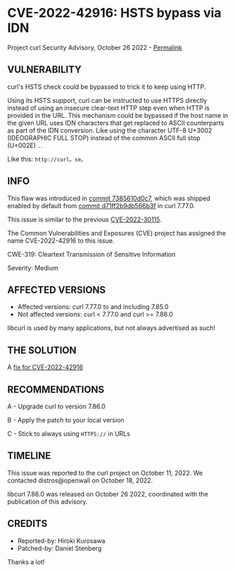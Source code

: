 CVE-2022-42916: HSTS bypass via IDN
===================================

Project curl Security Advisory, October 26 2022 -
[Permalink](https://curl.se/docs/CVE-2022-42916.html)

VULNERABILITY
-------------

curl's HSTS check could be bypassed to trick it to keep using HTTP.

Using its HSTS support, curl can be instructed to use HTTPS directly instead
of using an insecure clear-text HTTP step even when HTTP is provided in the
URL. This mechanism could be bypassed if the host name in the given URL uses
IDN characters that get replaced to ASCII counterparts as part of the IDN
conversion. Like using the character UTF-8 U+3002 (IDEOGRAPHIC FULL STOP)
instead of the common ASCII full stop (U+002E) `.`.

Like this: `http://curl。se。`

INFO
----

This flaw was introduced in [commit
7385610d0c7](https://github.com/curl/curl/commit/7385610d0c7), which was
shipped enabled by default from [commit
d71ff2b9db566b3f](https://github.com/curl/curl/commit/d71ff2b9db566b3f) in
curl 7.77.0.

This issue is similar to the previous [CVE-2022-30115](https://curl.se/docs/CVE-2022-30115.html).

The Common Vulnerabilities and Exposures (CVE) project has assigned the name
CVE-2022-42916 to this issue.

CWE-319: Cleartext Transmission of Sensitive Information

Severity: Medium

AFFECTED VERSIONS
-----------------

- Affected versions: curl 7.77.0 to and including 7.85.0
- Not affected versions: curl < 7.77.0 and curl >= 7.86.0

libcurl is used by many applications, but not always advertised as such!

THE SOLUTION
------------

A [fix for CVE-2022-42916](https://github.com/curl/curl/commit/53bcf55b4538067e6)

RECOMMENDATIONS
--------------

 A - Upgrade curl to version 7.86.0

 B - Apply the patch to your local version
 
 C - Stick to always using `HTTPS://` in URLs
 
TIMELINE
--------

This issue was reported to the curl project on October 11, 2022. We contacted
distros@openwall on October 18, 2022.

libcurl 7.86.0 was released on October 26 2022, coordinated with the
publication of this advisory.

CREDITS
-------

- Reported-by: Hiroki Kurosawa
- Patched-by: Daniel Stenberg

Thanks a lot!
